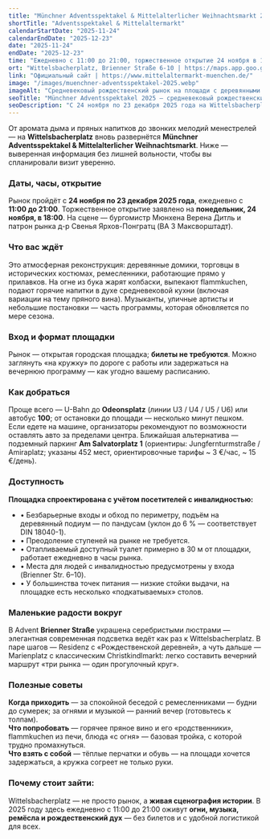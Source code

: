 ```yaml
---
title: "Münchner Adventsspektakel & Mittelalterlicher Weihnachtsmarkt 2025"
shortTitle: "Adventsspektakel & Mittelaltermarkt"
calendarStartDate: "2025-11-24"
calendarEndDate: "2025-12-23"
date: "2025-11-24"
endDate: "2025-12-23"
time: "Ежедневно с 11:00 до 21:00, торжественное открытие 24 ноября в 18:00"
ort: "Wittelsbacherplatz, Brienner Straße 6-10 | https://maps.app.goo.gl/2KTeoWHC2bEYpnXX8"
link: "Официальный сайт | https://www.mittelaltermarkt-muenchen.de/"
image: "/images/muenchner-adventsspektakel-2025.webp"
imageAlt: "Средневековый рождественский рынок на площади с деревянными лавками и огнями"
seoTitle: "Münchner Adventsspektakel 2025 — средневековый рождественский рынок в Мюнхене"
seoDescription: "C 24 ноября по 23 декабря 2025 года на Wittelsbacherplatz: средневековый рождественский рынок с ремёслами, музыкой и огненной кухней."
---
```

  
От аромата дыма и пряных напитков до звонких мелодий менестрелей — на **Wittelsbacherplatz** вновь развернётся **Münchner Adventsspektakel & Mittelalterlicher Weihnachtsmarkt**. Ниже — выверенная информация без лишней вольности, чтобы вы спланировали визит уверенно.

### Даты, часы, открытие  
Рынок пройдёт с **24 ноября по 23 декабря 2025 года**, ежедневно с **11:00 до 21:00**. Торжественное открытие заявлено на **понедельник, 24 ноября, в 18:00**. На сцене — бургомистр Мюнхена Верена Дитль и патрон рынка д-р Свенья Ярхов-Понгратц (BA 3 Максворштадт).  

### Что вас ждёт  
Это атмосферная реконструкция: деревянные домики, торговцы в исторических костюмах, ремесленники, работающие прямо у прилавков. На огне из бука жарят колбаски, выпекают flammkuchen, подают горячие напитки в духе средневековой кухни (включая вариации на тему пряного вина). Музыканты, уличные артисты и небольшие постановки — часть программы, которая обновляется по мере сезона.  

### Вход и формат площадки  
Рынок — открытая городская площадка; **билеты не требуются**. Можно заглянуть «на кружку» по дороге с работы или задержаться на вечернюю программу — как угодно вашему расписанию.

### Как добраться  
Проще всего — U-Bahn до **Odeonsplatz** (линии U3 / U4 / U5 / U6) или автобус **100**; от остановки до площади — несколько минут пешком.  
Если едете на машине, организаторы рекомендуют по возможности оставлять авто за пределами центра. Ближайшая альтернатива — подземный паркинг **Am Salvatorplatz 1** (ориентиры: Jungfernturmstraße / Amiraplatz; указаны 452 мест, ориентировочные тарифы ~ 3 €/час, ~ 15 €/день).

### Доступность  
**Площадка спроектирована с учётом посетителей с инвалидностью:**  
- • Безбарьерные входы и обход по периметру, подъём на деревянный подиум — по пандусам (уклон до 6 % — соответствует DIN 18040-1).  
- • Преодоление ступеней на рынке не требуется.  
- • Отапливаемый доступный туалет примерно в 30 м от площадки, работает ежедневно в часы рынка.  
- • Места для людей с инвалидностью предусмотрены у входа (Brienner Str. 6–10).  
- • У большинства точек питания — низкие стойки выдачи, на площадке есть несколько «подкатываемых» столов.  

### Маленькие радости вокруг  
В Advent **Brienner Straße** украшена серебристыми люстрами — элегантная современная подсветка ведёт как раз к Wittelsbacherplatz. В паре шагов — Residenz с «Рождественской деревней», а чуть дальше — Marienplatz с классическим Christkindlmarkt: легко составить вечерний маршрут «три рынка — один прогулочный круг».  

### Полезные советы  
**Когда приходить** — за спокойной беседой с ремесленниками — будни до сумерек; за огнями и музыкой — ранний вечер (готовьтесь к толпам).  
**Что попробовать** — горячее пряное вино и его «родственники», flammkuchen из печи, блюда «с огня» — базовая тройка, с которой трудно промахнуться.  
**Что взять с собой** — тёплые перчатки и обувь — на площади хочется задержаться, а кружка согреет не только руки. 

### Почему стоит зайти:  
Wittelsbacherplatz — не просто рынок, а **живая сценография истории**. В 2025 году здесь ежедневно с 11:00 до 21:00 оживут **огни, музыка, ремёсла и рождественский дух** — без билетов и с удобной логистикой для всех.

